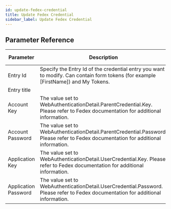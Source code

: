 ```yaml
---
id: update-fedex-credential
title: Update Fedex Credential
sidebar_label: Update Fedex Credential
---
```





## Parameter Reference
| Parameter | Description | Supports Tokens | Default |
| -- | -- | -- | -- |
| Entry Id | Specify the Entry Id of the credential entry you want to modify. Can contain form tokens (for example [FirstName]) and My Tokens. | Yes | None |
| Entry title |  | No | None |
| Account Key | The value set to WebAuthenticationDetail.ParentCredential.Key. Please refer to Fedex documentation for additional information. | No | None |
| Account Password | The value set to WebAuthenticationDetail.ParentCredential.Password. Please refer to Fedex documentation for additional information. | No | None |
| Application Key | The value set to WebAuthenticationDetail.UserCredential.Key. Please refer to Fedex documentation for additional information. | No | None |
| Application Password | The value set to WebAuthenticationDetail.UserCredential.Password. Please refer to Fedex documentation for additional information. | No | None |
